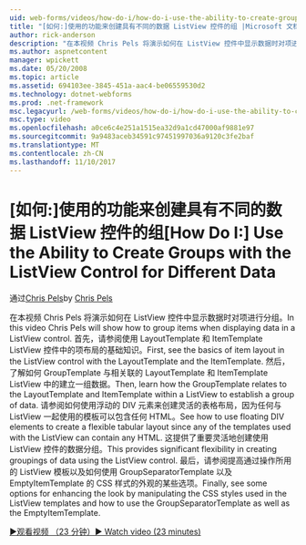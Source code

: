 ```yaml
---
uid: web-forms/videos/how-do-i/how-do-i-use-the-ability-to-create-groups-with-the-listview-control-for-different-data
title: "[如何:]使用的功能来创建具有不同的数据 ListView 控件的组 |Microsoft 文档"
author: rick-anderson
description: "在本视频 Chris Pels 将演示如何在 ListView 控件中显示数据时对项进行分组。 首先，请参阅在 ListView contro 项布局的基础知识."
ms.author: aspnetcontent
manager: wpickett
ms.date: 05/20/2008
ms.topic: article
ms.assetid: 694103ee-3845-451a-aac4-be06559530d2
ms.technology: dotnet-webforms
ms.prod: .net-framework
msc.legacyurl: /web-forms/videos/how-do-i/how-do-i-use-the-ability-to-create-groups-with-the-listview-control-for-different-data
msc.type: video
ms.openlocfilehash: a0ce6c4e251a1515ea32d9a1cd47000af9881e97
ms.sourcegitcommit: 9a9483aceb34591c97451997036a9120c3fe2baf
ms.translationtype: MT
ms.contentlocale: zh-CN
ms.lasthandoff: 11/10/2017
---
```

<a name="how-do-i-use-the-ability-to-create-groups-with-the-listview-control-for-different-data"></a><span data-ttu-id="37315-104">[如何:]使用的功能来创建具有不同的数据 ListView 控件的组</span><span class="sxs-lookup"><span data-stu-id="37315-104">[How Do I:] Use the Ability to Create Groups with the ListView Control for Different Data</span></span>
====================
<span data-ttu-id="37315-105">通过[Chris Pels](https://twitter.com/chrispels)</span><span class="sxs-lookup"><span data-stu-id="37315-105">by [Chris Pels](https://twitter.com/chrispels)</span></span>

<span data-ttu-id="37315-106">在本视频 Chris Pels 将演示如何在 ListView 控件中显示数据时对项进行分组。</span><span class="sxs-lookup"><span data-stu-id="37315-106">In this video Chris Pels will show how to group items when displaying data in a ListView control.</span></span> <span data-ttu-id="37315-107">首先，请参阅使用 LayoutTemplate 和 ItemTemplate ListView 控件中的项布局的基础知识。</span><span class="sxs-lookup"><span data-stu-id="37315-107">First, see the basics of item layout in the ListView control with the LayoutTemplate and the ItemTemplate.</span></span> <span data-ttu-id="37315-108">然后，了解如何 GroupTemplate 与相关联的 LayoutTemplate 和 ItemTemplate ListView 中的建立一组数据。</span><span class="sxs-lookup"><span data-stu-id="37315-108">Then, learn how the GroupTemplate relates to the LayoutTemplate and ItemTemplate within a ListView to establish a group of data.</span></span> <span data-ttu-id="37315-109">请参阅如何使用浮动的 DIV 元素来创建灵活的表格布局，因为任何与 ListView 一起使用的模板可以包含任何 HTML。</span><span class="sxs-lookup"><span data-stu-id="37315-109">See how to use floating DIV elements to create a flexible tabular layout since any of the templates used with the ListView can contain any HTML.</span></span> <span data-ttu-id="37315-110">这提供了重要灵活地创建使用 ListView 控件的数据分组。</span><span class="sxs-lookup"><span data-stu-id="37315-110">This provides significant flexibility in creating groupings of data using the ListView control.</span></span> <span data-ttu-id="37315-111">最后，请参阅提高通过操作所用的 ListView 模板以及如何使用 GroupSeparatorTemplate 以及 EmptyItemTemplate 的 CSS 样式的外观的某些选项。</span><span class="sxs-lookup"><span data-stu-id="37315-111">Finally, see some options for enhancing the look by manipulating the CSS styles used in the ListView templates and how to use the GroupSeparatorTemplate as well as the EmptyItemTemplate.</span></span>

[<span data-ttu-id="37315-112">&#9654;观看视频 （23 分钟）</span><span class="sxs-lookup"><span data-stu-id="37315-112">&#9654; Watch video (23 minutes)</span></span>](https://channel9.msdn.com/Blogs/ASP-NET-Site-Videos/how-do-i-use-the-ability-to-create-groups-with-the-listview-control-for-different-data)
